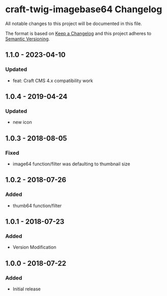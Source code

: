 # craft-twig-imagebase64 Changelog

All notable changes to this project will be documented in this file.

The format is based on [Keep a Changelog](http://keepachangelog.com/) and this project adheres to [Semantic Versioning](http://semver.org/).

## 1.1.0 - 2023-04-10
### Updated
- feat: Craft CMS 4.x compatibility work

## 1.0.4 - 2019-04-24
### Updated
- new icon

## 1.0.3 - 2018-08-05
### Fixed
- image64 function/filter was defaulting to thumbnail size

## 1.0.2 - 2018-07-26
### Added
- thumb64 function/filter

## 1.0.1 - 2018-07-23
### Added
- Version Modification

## 1.0.0 - 2018-07-22
### Added
- Initial release
